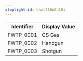 ```yaml
---
stoplight-id: bhzt7l8e8h18i
---
```


Identifier  |  Display Value
------------|---------------
FWTP_0001   |  CS Gas
FWTP_0002   |  Handgun
FWTP_0003   |  Shotgun